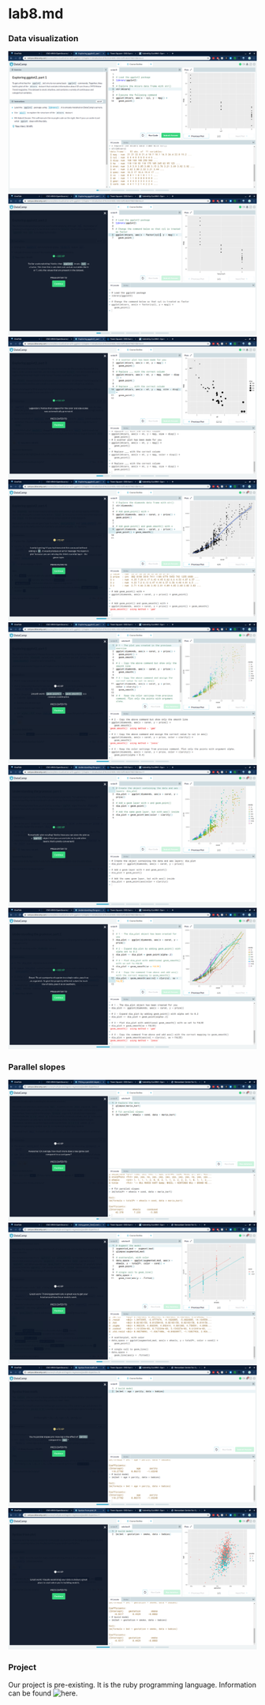 # lab8.md
### Data visualization
![](https://github.com/gwild37/oss-repo-template/blob/master/labs/lab-08/images/1.png)
![](https://github.com/gwild37/oss-repo-template/blob/master/labs/lab-08/images/2.png)
![](https://github.com/gwild37/oss-repo-template/blob/master/labs/lab-08/images/3.png)
![](https://github.com/gwild37/oss-repo-template/blob/master/labs/lab-08/images/4.png)
![](https://github.com/gwild37/oss-repo-template/blob/master/labs/lab-08/images/5.png)
![](https://github.com/gwild37/oss-repo-template/blob/master/labs/lab-08/images/6.png)
![](https://github.com/gwild37/oss-repo-template/blob/master/labs/lab-08/images/7.png)
### Parallel slopes
![](https://github.com/gwild37/oss-repo-template/blob/master/labs/lab-08/images/9.png)
![](https://github.com/gwild37/oss-repo-template/blob/master/labs/lab-08/images/10.png)
![](https://github.com/gwild37/oss-repo-template/blob/master/labs/lab-08/images/11.png)
![](https://github.com/gwild37/oss-repo-template/blob/master/labs/lab-08/images/12.png)
### Project
Our project is pre-existing. It is the ruby programming language. Information can be found ![here](https://ruby-lang.org). 